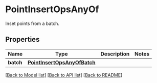 # PointInsertOpsAnyOf

Inset points from a batch.
## Properties
Name | Type | Description | Notes
------------ | ------------- | ------------- | -------------
**batch** | [**PointInsertOpsAnyOfBatch**](PointInsertOpsAnyOfBatch.md) |  | 

[[Back to Model list]](../README.md#documentation-for-models) [[Back to API list]](../README.md#documentation-for-api-endpoints) [[Back to README]](../README.md)


